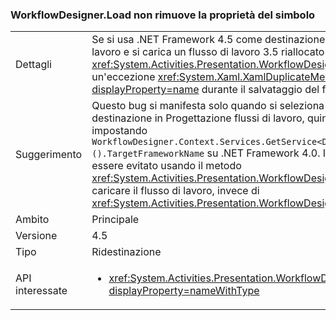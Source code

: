 ### <a name="workflowdesignerload-doesnt-remove-symbol-property"></a>WorkflowDesigner.Load non rimuove la proprietà del simbolo

|   |   |
|---|---|
|Dettagli|Se si usa .NET Framework 4.5 come destinazione in Progettazione flussi di lavoro e si carica un flusso di lavoro 3.5 riallocato con il metodo <xref:System.Activities.Presentation.WorkflowDesigner.Load>, viene generata un'eccezione <xref:System.Xaml.XamlDuplicateMemberException?displayProperty=name> durante il salvataggio del flusso di lavoro.|
|Suggerimento|Questo bug si manifesta solo quando si seleziona .NET Framework 4.5 come destinazione in Progettazione flussi di lavoro, quindi è possibile evitarlo impostando <code>WorkflowDesigner.Context.Services.GetService&lt;DesignerConfigurationService&gt;().TargetFrameworkName</code> su .NET Framework 4.0. In alternativa il problema può essere evitato usando il metodo <xref:System.Activities.Presentation.WorkflowDesigner.Load(System.String)> per caricare il flusso di lavoro, invece di <xref:System.Activities.Presentation.WorkflowDesigner.Load>.|
|Ambito|Principale|
|Versione|4.5|
|Tipo|Ridestinazione|
|API interessate|<ul><li><xref:System.Activities.Presentation.WorkflowDesigner.Load?displayProperty=nameWithType></li></ul>|

